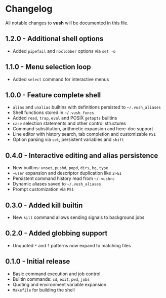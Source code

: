 # Changelog

All notable changes to **vush** will be documented in this file.

## 1.2.0 - Additional shell options
- Added `pipefail` and `noclobber` options via `set -o`

## 1.1.0 - Menu selection loop
- Added `select` command for interactive menus

## 1.0.0 - Feature complete shell
- `alias` and `unalias` builtins with definitions persisted to `~/.vush_aliases`
- Shell functions stored in `~/.vush_funcs`
- Added `read`, `trap`, `eval` and POSIX `getopts` builtins
- `case` selection statements and other control structures
- Command substitution, arithmetic expansion and here-doc support
- Line editor with history search, tab completion and customizable `PS1`
- Option parsing via `set`, persistent variables and `shift`

## 0.4.0 - Interactive editing and alias persistence
- New builtins: `unset`, `pushd`, `popd`, `dirs`, `bg`, `type`
- `~user` expansion and descriptor duplication like `2>&1`
- Persistent command history read from `~/.vushrc`
- Dynamic aliases saved to `~/.vush_aliases`
- Prompt customization via `PS1`

## 0.3.0 - Added kill builtin
- New `kill` command allows sending signals to background jobs

## 0.2.0 - Added globbing support
- Unquoted `*` and `?` patterns now expand to matching files

## 0.1.0 - Initial release
- Basic command execution and job control
- Builtin commands: `cd`, `exit`, `pwd`, `jobs`
- Quoting and environment variable expansion
- `Makefile` for building the shell
